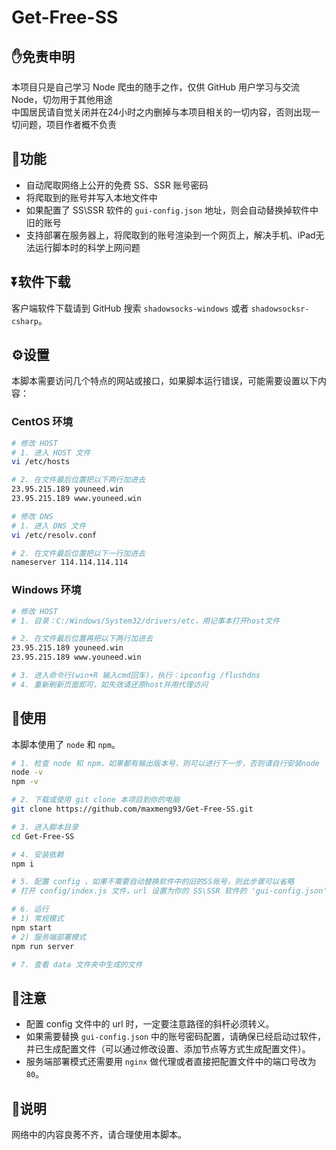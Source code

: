 # Get-Free-SS

## ✋免责申明

本项目只是自己学习 Node 爬虫的随手之作，仅供 GitHub 用户学习与交流 Node，切勿用于其他用途  
中国居民请自觉关闭并在24小时之内删掉与本项目相关的一切内容，否则出现一切问题，项目作者概不负责

## 📜功能

* 自动爬取网络上公开的免费 SS、SSR 账号密码
* 将爬取到的账号并写入本地文件中
* 如果配置了 SS\SSR 软件的 `gui-config.json` 地址，则会自动替换掉软件中旧的账号
* 支持部署在服务器上，将爬取到的账号渲染到一个网页上，解决手机、iPad无法运行脚本时的科学上网问题

## ⏬软件下载

客户端软件下载请到 GitHub 搜索 `shadowsocks-windows` 或者 `shadowsocksr-csharp`。

## ⚙设置

本脚本需要访问几个特点的网站或接口，如果脚本运行错误，可能需要设置以下内容：

### CentOS 环境

``` bash
# 修改 HOST
# 1. 进入 HOST 文件
vi /etc/hosts

# 2. 在文件最后位置把以下两行加进去
23.95.215.189 youneed.win
23.95.215.189 www.youneed.win
```

``` bash
# 修改 DNS
# 1. 进入 DNS 文件
vi /etc/resolv.conf

# 2. 在文件最后位置把以下一行加进去
nameserver 114.114.114.114
```

### Windows 环境

``` bash
# 修改 HOST
# 1. 目录：C:/Windows/System32/drivers/etc，用记事本打开host文件

# 2. 在文件最后位置再把以下两行加进去
23.95.215.189 youneed.win
23.95.215.189 www.youneed.win

# 3. 进入命令行(win+R 输入cmd回车)，执行：ipconfig /flushdns
# 4. 重新刷新页面即可，如失效请还原host并用代理访问
```

## 🎡使用

本脚本使用了 `node` 和 `npm`。

``` bash
# 1. 检查 node 和 npm，如果都有输出版本号，则可以进行下一步，否则请自行安装node
node -v
npm -v

# 2. 下载或使用 git clone 本项目到你的电脑
git clone https://github.com/maxmeng93/Get-Free-SS.git

# 3. 进入脚本目录
cd Get-Free-SS

# 4. 安装依赖
npm i

# 5. 配置 config ，如果不需要自动替换软件中的旧的SS账号，则此步骤可以省略
# 打开 config/index.js 文件，url 设置为你的 SS\SSR 软件的 'gui-config.json' 文件路径，

# 6. 运行
# 1) 常规模式
npm start
# 2) 服务端部署模式
npm run server

# 7. 查看 data 文件夹中生成的文件
```

## 👀注意

* 配置 config 文件中的 url 时，一定要注意路径的斜杆必须转义。
* 如果需要替换 `gui-config.json` 中的账号密码配置，请确保已经启动过软件，并已生成配置文件（可以通过修改设置、添加节点等方式生成配置文件）。
* 服务端部署模式还需要用 `nginx` 做代理或者直接把配置文件中的端口号改为 `80`。

## 📢说明

网络中的内容良莠不齐，请合理使用本脚本。
